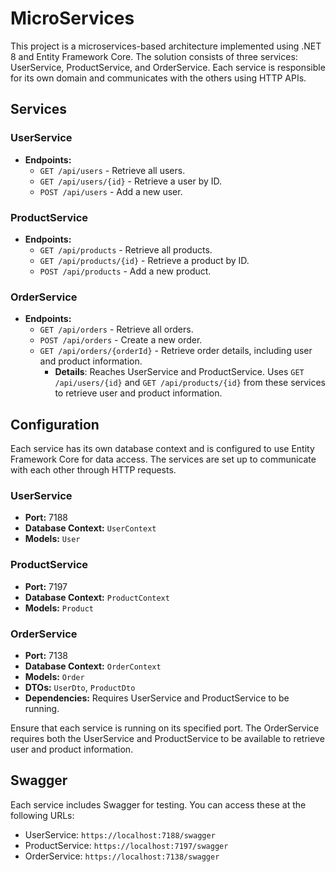 # MicroServices

This project is a microservices-based architecture implemented using .NET 8 and Entity Framework Core. The solution consists of three services: UserService, ProductService, and OrderService. Each service is responsible for its own domain and communicates with the others using HTTP APIs.

## Services

### UserService

- **Endpoints:**
  - `GET /api/users` - Retrieve all users.
  - `GET /api/users/{id}` - Retrieve a user by ID.
  - `POST /api/users` - Add a new user.

### ProductService

- **Endpoints:**
  - `GET /api/products` - Retrieve all products.
  - `GET /api/products/{id}` - Retrieve a product by ID.
  - `POST /api/products` - Add a new product.

### OrderService

- **Endpoints:**
  - `GET /api/orders` - Retrieve all orders.
  - `POST /api/orders` - Create a new order.
  - `GET /api/orders/{orderId}` - Retrieve order details, including user and product information.
    - **Details**: Reaches UserService and ProductService. Uses `GET /api/users/{id}` and `GET /api/products/{id}` from these services to retrieve user and product information.

## Configuration

Each service has its own database context and is configured to use Entity Framework Core for data access. The services are set up to communicate with each other through HTTP requests.

### UserService

- **Port:** 7188
- **Database Context:** `UserContext`
- **Models:** `User`

### ProductService

- **Port:** 7197
- **Database Context:** `ProductContext`
- **Models:** `Product`

### OrderService

- **Port:** 7138
- **Database Context:** `OrderContext`
- **Models:** `Order`
- **DTOs:** `UserDto`, `ProductDto`
- **Dependencies:** Requires UserService and ProductService to be running.

Ensure that each service is running on its specified port. The OrderService requires both the UserService and ProductService to be available to retrieve user and product information.

## Swagger

Each service includes Swagger for testing. You can access these at the following URLs:

- UserService: `https://localhost:7188/swagger`
- ProductService: `https://localhost:7197/swagger`
- OrderService: `https://localhost:7138/swagger`

